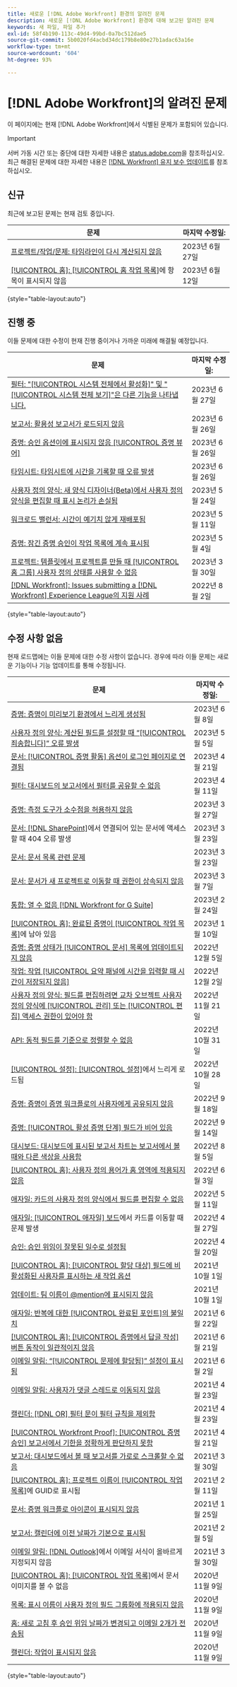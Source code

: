 ```yaml
---
title: 새로운 [!DNL Adobe Workfront] 환경의 알려진 문제
description: 새로운 [!DNL Adobe Workfront] 환경에 대해 보고된 알려진 문제
keywords: 새 파일, 파일 추가
exl-id: 58f4b190-113c-49d4-99bd-0a7bc512dae5
source-git-commit: 5b0020fd4acbd34dc179b8e80e27b1adac63a16e
workflow-type: tm+mt
source-wordcount: '604'
ht-degree: 93%

---
```


# [!DNL Adobe Workfront]의 알려진 문제

이 페이지에는 현재 [!DNL Adobe Workfront]에서 식별된 문제가 포함되어 있습니다.

>[!IMPORTANT]
>
>서버 가동 시간 또는 중단에 대한 자세한 내용은 [status.adobe.com](https://status.adobe.com)을 참조하십시오. 최근 해결된 문제에 대한 자세한 내용은 [[!DNL Workfront] 유지 보수 업데이트](../maintenance/current-updates.md)를 참조하십시오.

## 신규

최근에 보고된 문제는 현재 검토 중입니다.

| **문제** | **마지막 수정일:** |
| -----------------------------------------------------------------| ----------------- |
| [프로젝트/작업/문제: 타임라인이 다시 계산되지 않음](known-issues-workfront/wf-projects-timeline-does-not-recalculate.md) | 2023년 6월 27일 |
| [[!UICONTROL 홈]: [!UICONTROL 홈 작업 목록]](known-issues-workfront/wf-home-tasks-not-appearing-in-list.md)에 항목이 표시되지 않음 | 2023년 6월 12일 |

{style="table-layout:auto"}

## 진행 중

이들 문제에 대한 수정이 현재 진행 중이거나 가까운 미래에 해결될 예정입니다.

| **문제** | **마지막 수정일:** |
| -----------------------------------------------------------------| ----------------- |
| [필터: &quot;[!UICONTROL 시스템 전체에서 활성화]&quot; 및 &quot;[!UICONTROL 시스템 전체 보기]&quot;은 다른 기능을 나타냅니다.](known-issues-workfront/wf-filters-enable-system-wide.md) | 2023년 6월 27일 |
| [보고서: 활용성 보고서가 로드되지 않음](known-issues-workfront/wf-reports-utilization-report-does-not-load.md) | 2023년 6월 26일 |
| [증명: 승인 옵션이에 표시되지 않음 [!UICONTROL 증명 뷰어]](known-issues-workfront/wf-proofs-approval-options-not-appearing-in-proof-viewer.md) | 2023년 6월 26일 |
| [타임시트: 타임시트에 시간을 기록할 때 오류 발생](known-issues-workfront/wf-timesheets-error-when-saving-hours.md) | 2023년 6월 26일 |
| [사용자 정의 양식: 새 양식 디자이너(Beta)에서 사용자 정의 양식을 편집할 때 표시 논리가 손실됨](known-issues-workfront/wf-custom-forms-no-display-logic-in-new-builder.md) | 2023년 5월 24일 |
| [워크로드 밸런서: 시간이 예기치 않게 재배포됨](known-issues-workfront/wf-workload-balancer-hours-redistribute.md) | 2023년 5월 11일 |
| [증명: 잠긴 증명 승인이 작업 목록에 계속 표시됨](known-issues-workfront/wf-proofs-locked-proofs-in-worklist.md) | 2023년 5월 4일 |
| [프로젝트: 템플릿에서 프로젝트를 만들 때 [!UICONTROL 홈 그룹] 사용자 정의 상태를 사용할 수 없음](known-issues-workfront/wf-projects-home-group-statuses-not-available.md) | 2023년 3월 30일 |
| [[!DNL Workfront]: Issues submitting a [!DNL Workfront] Experience League의 지원 사례](known-issues-workfront/wf-support-issues-submitting-support-case.md) | 2022년 8월 2일 |

{style="table-layout:auto"}

## 수정 사항 없음

현재 로드맵에는 이들 문제에 대한 수정 사항이 없습니다. 경우에 따라 이들 문제는 새로운 기능이나 기능 업데이트를 통해 수정됩니다.

| **문제** | **마지막 수정일:** |
| -----------------------------------------------------------------| ----------------- |
| [증명: 증명이 미리보기 환경에서 느리게 생성됨](known-issues-workfront/wf-proofs-in-preview-created-slowly.md) | 2023년 6월 8일 |
| [사용자 정의 양식: 계산된 필드를 설정할 때 “[!UICONTROL 죄송합니다]” 오류 발생](known-issues-workfront/wf-custom-forms-error-with-calculated-field.md) | 2023년 5월 5일 |
| [문서: [!UICONTROL 증명 활동] 옵션이 로그인 페이지로 연결됨](known-issues-workfront/wf-documents-taken-to-login-screen.md) | 2023년 4월 21일 |
| [필터: 대시보드의 보고서에서 필터를 공유할 수 없음](known-issues-workfront/wf-filters-cannot-share-from-report-on-dashboard.md) | 2023년 4월 11일 |
| [증명: 측정 도구가 소수점을 허용하지 않음](known-issues-workfront/wf-proofs-measure-not-not-accepting-decimals.md) | 2023년 3월 27일 |
| [문서: [!DNL SharePoint]](known-issues-workfront/wf-documents-404-when-accessing-document-in-sharepoint.md)에서 연결되어 있는 문서에 액세스할 때 404 오류 발생 | 2023년 3월 23일 |
| [문서: 문서 목록 관련 문제](known-issues-workfront/wf-documents-list-missing-elements.md) | 2023년 3월 23일 |
| [문서: 문서가 새 프로젝트로 이동할 때 권한이 상속되지 않음](known-issues-workfront/wf-documents-permissions-not-interited-when-moved.md) | 2023년 3월 7일 |
| [통합: 열 수 없음 [!DNL Workfront for G Suite]](known-issues-workfront/wf-integrations-error-when-opening-wf-for-gsuite.md) | 2023년 2월 24일 |
| [[!UICONTROL 홈]: 완료된 증명이 [!UICONTROL 작업 목록]](known-issues-workfront-proof/completed-proofs-stuck-in-the-work-list.md)에 남아 있음 | 2023년 1월 10일 |
| [증명: 증명 상태가 [!UICONTROL 문서] 목록에 업데이트되지 않음](known-issues-workfront/wf-documents-status-not-updating-in-document-list.md) | 2022년 12월 5일 |
| [작업: 작업 [!UICONTROL 요약 패널에 시간을 입력할 때 시간이 저장되지 않음]](known-issues-workfront/wf-hours-do-not-save-when-scrolling-summary-panel.md) | 2022년 12월 2일 |
| [사용자 정의 양식: 필드를 편집하려면 교차 오브젝트 사용자 정의 양식에 [!UICONTROL 관리] 또는 [!UICONTROL 편집] 액세스 권한이 있어야 함](known-issues-workfront/wf-custom-form-stuck-in-manage-edit-access.md) | 2022년 11월 21일 |
| [API: 동적 필드를 기준으로 정렬할 수 없음](known-issues-workfront/wf-api-cannot-sort-by-dynamic-fields.md) | 2022년 10월 31일 |
| [[!UICONTROL 설정]: [!UICONTROL 설정]](known-issues-workfront/wf-setup-lists-load-slowly.md)에서 느리게 로드됨 | 2022년 10월 28일 |
| [증명: 증명이 증명 워크플로의 사용자에게 공유되지 않음](known-issues-workfront-proof/proof-user-in-stage-does-not-get-access.md) | 2022년 9월 18일 |
| [증명: [!UICONTROL 활성 증명 단계] 필드가 비어 있음](known-issues-workfront/wf-documents-stages-do-not-populate-on-proof.md) | 2022년 9월 14일 |
| [대시보드: 대시보드에 표시된 보고서 차트는 보고서에서 볼 때와 다른 색상을 사용함](known-issues-workfront/wf-dashboard-reports-wrong-color.md) | 2022년 8월 5일 |
| [[!UICONTROL 홈]: 사용자 정의 용어가 홈 영역에 적용되지 않음](known-issues-workfront/wf-home-custom-term-not-applied-to-home.md) | 2022년 6월 3일 |
| [애자일: 카드의 사용자 정의 양식에서 필드를 편집할 수 없음](known-issues-workfront/wf-agile-cannot-edit-fields-custom-cards.md) | 2022년 5월 11일 |
| [애자일: [!UICONTROL 애자일] 보드](known-issues-workfront/wf-agile-issues-moving-cards.md)에서 카드를 이동할 때 문제 발생 | 2022년 4월 27일 |
| [승인: 승인 위임이 잘못된 일수로 설정됨](known-issues-workfront/wf-approval-delegation-incorrect-number-of-days.md) | 2022년 4월 20일 |
| [[!UICONTROL 홈]: [!UICONTROL 할당 대상] 필드에 비활성화된 사용자를 표시하는 새 작업 옵션](known-issues-workfront/wf-home-new-task-option-showing-deactivated-users.md) | 2021년 10월 1일 |
| [업데이트: 팀 이름이 @mention에 표시되지 않음](known-issues-workfront/wf-updates-team-name-not-in-mention.md) | 2021년 10월 1일 |
| [애자일: 반복에 대한 [!UICONTROL 완료된 포인트]의 불일치](known-issues-workfront/wf-agile-discrepancy-in-completed-points.md) | 2021년 6월 22일 |
| [[!UICONTROL 홈]: [!UICONTROL 증명에서 답글 작성] 버튼 동작이 일관적이지 않음](known-issues-workfront-proof/reply-in-proof-button-behavior-is-inconsistent.md) | 2021년 6월 21일 |
| [이메일 알림: “[!UICONTROL 문제에 할당됨]” 설정이 표시됨](known-issues-workfront/wf-email-notif-im-assigned-to-issue-displaying.md) | 2021년 6월 2일 |
| [이메일 알림: 사용자가 댓글 스레드로 이동되지 않음](known-issues-workfront/wf-email-notif-user-not-directed-to-thread.md) | 2021년 4월 23일 |
| [캘린더: [!DNL OR] 필터 문이 필터 규칙을 제외함](known-issues-workfront/wf-calendars-or-filter-statement.md) | 2021년 4월 23일 |
| [[!UICONTROL Workfront Proof]: [!UICONTROL 증명 승인] 보고서에서 기한을 정확하게 판단하지 못함](known-issues-workfront-proof/proof-approval-report-cant-accurately-determine-deadlines.md) | 2021년 4월 21일 |
| [보고서: 대시보드에서 볼 때 보고서를 가로로 스크롤할 수 없음](known-issues-workfront/wf-reports-cannot-scroll-horizontally.md) | 2021년 3월 30일 |
| [[!UICONTROL 홈]: 프로젝트 이름이 [!UICONTROL 작업 목록]](known-issues-workfront/wf-home-project-name-shows-as-guid.md)에 GUID로 표시됨 | 2021년 2월 11일 |
| [문서: 증명 워크플로 아이콘이 표시되지 않음](known-issues-workfront-proof/proof-workflow-icon-is-not-displaying.md) | 2021년 1월 25일 |
| [보고서: 캘린더에 이전 날짜가 기본으로 표시됨](known-issues-workfront/wf-reports-caledar-defaults-to-old-dates.md) | 2021년 2월 5일 |
| [이메일 알림:  [!DNL Outlook]](known-issues-workfront/wf-email-notif-not-formatting-in-outlook.md)에서 이메일 서식이 올바르게 지정되지 않음 | 2021년 3월 30일 |
| [[!UICONTROL 홈]: [!UICONTROL 작업 목록]](known-issues-workfront/wf-home-unable-to-view-document-image.md)에서 문서 이미지를 볼 수 없음 | 2020년 11월 9일 |
| [목록: 표시 이름이 사용자 정의 필드 그룹화에 적용되지 않음](known-issues-workfront/wf-lists-display-name-not-applied-to-grouping.md) | 2020년 11월 9일 |
| [홈: 새로 고침 후 승인 위임 날짜가 변경되고 이메일 2개가 전송됨](known-issues-workfront/wf-home-approval-delegation-dates-changing.md) | 2020년 11월 9일 |
| [캘린더: 작업이 표시되지 않음](known-issues-workfront/wf-calendar-tasks-not-displaying.md) | 2020년 11월 9일 |

{style="table-layout:auto"}

